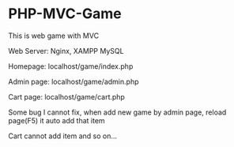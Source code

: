# PHP-MVC-Game
This is web game with MVC

Web Server: Nginx, XAMPP
MySQL

Homepage: localhost/game/index.php

Admin page: localhost/game/admin.php

Cart page: localhost/game/cart.php

Some bug I cannot fix, when add new game by admin page, reload page(F5) it auto add that item

Cart cannot add item and so on...
